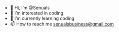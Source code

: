 - 👋 Hi, I’m @Senuals
- 👀 I’m interested in coding
- 🌱 I’m currently learning coding
- 📫 How to reach me senualsbusiness@gmail.com

<!---
Senuals/Senuals is a ✨ special ✨ repository because its `README.md` (this file) appears on your GitHub profile.
You can click the Preview link to take a look at your changes.
--->

